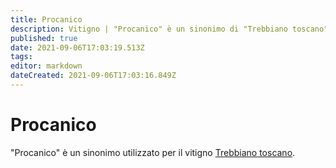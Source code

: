 ```yaml
---
title: Procanico
description: Vitigno | "Procanico" è un sinonimo di "Trebbiano toscano"
published: true
date: 2021-09-06T17:03:19.513Z
tags: 
editor: markdown
dateCreated: 2021-09-06T17:03:16.849Z
---
```


# Procanico

"Procanico" è un sinonimo utilizzato per il vitigno [Trebbiano toscano](/vitigni/Italia/bacca-bianca/trebbiano-toscano).